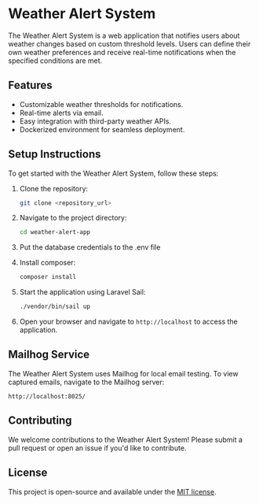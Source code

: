 # Weather Alert System

The Weather Alert System is a web application that notifies users about weather changes based on custom threshold levels. Users can define their own weather preferences and receive real-time notifications when the specified conditions are met.

## Features

- Customizable weather thresholds for notifications.
- Real-time alerts via email.
- Easy integration with third-party weather APIs.
- Dockerized environment for seamless deployment.

## Setup Instructions

To get started with the Weather Alert System, follow these steps:

1. Clone the repository:

   ```bash
   git clone <repository_url>
   ```

2. Navigate to the project directory:

   ```bash
   cd weather-alert-app
   ```
3. Put the database credentials to the .env file

4. Install composer:

   ```bash
   composer install
   ```

5. Start the application using Laravel Sail:

   ```bash
   ./vendor/bin/sail up
   ```

4. Open your browser and navigate to `http://localhost` to access the application.

## Mailhog Service

The Weather Alert System uses Mailhog for local email testing. To view captured emails, navigate to the Mailhog server:

```
http://localhost:8025/
```

## Contributing

We welcome contributions to the Weather Alert System! Please submit a pull request or open an issue if you'd like to contribute.

## License

This project is open-source and available under the [MIT license](https://opensource.org/licenses/MIT).
